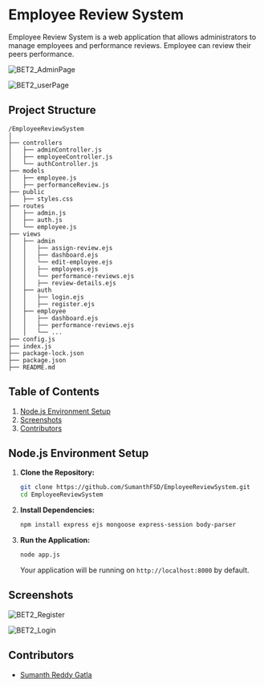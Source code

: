 # Employee Review System

Employee Review System is a web application that allows administrators to manage employees and performance reviews. Employee can review their peers performance.

![BET2_AdminPage](https://github.com/SumanthFSD/EmployeeReviewSystem/assets/80679363/343ae4b2-93ab-4b92-9b10-cea2e59bac66)

![BET2_userPage](https://github.com/SumanthFSD/EmployeeReviewSystem/assets/80679363/85ef900c-dd68-4a2a-901d-e5ad17c4965e)


## Project Structure

```
/EmployeeReviewSystem
│
├── controllers
│   ├── adminController.js
│   ├── employeeController.js
│   └── authController.js
├── models
│   ├── employee.js
│   ├── performanceReview.js
├── public
│   ├── styles.css
├── routes
│   ├── admin.js
│   ├── auth.js
│   └── employee.js
├── views
│   ├── admin
│   │   ├── assign-review.ejs
│   │   ├── dashboard.ejs
│   │   └── edit-employee.ejs
│   │   ├── employees.ejs
│   │   └── performance-reviews.ejs
│   │   ├── review-details.ejs
│   ├── auth
│   │   ├── login.ejs
│   │   ├── register.ejs
│   ├── employee
│   │   ├── dashboard.ejs
│   │   ├── performance-reviews.ejs
│   │   └── ...
├── config.js
├── index.js
├── package-lock.json
├── package.json
├── README.md
```


## Table of Contents

1. [Node.js Environment Setup](#nodejs-environment-setup)
2. [Screenshots](#screenshots)
3. [Contributors](#contributors)


## Node.js Environment Setup

1. **Clone the Repository:**

    ```bash
    git clone https://github.com/SumanthFSD/EmployeeReviewSystem.git
    cd EmployeeReviewSystem
    ```

2. **Install Dependencies:**

    ```bash
    npm install express ejs mongoose express-session body-parser
    ```

3. **Run the Application:**

    ```bash
    node app.js
    ```

    Your application will be running on `http://localhost:8000` by default.

## Screenshots
![BET2_Register](https://github.com/SumanthFSD/EmployeeReviewSystem/assets/80679363/d5f0ab43-ecbf-4312-b3db-11990ccbdaf0)

![BET2_Login](https://github.com/SumanthFSD/EmployeeReviewSystem/assets/80679363/ee846fdd-e666-46b9-93bc-b92889367394)



## Contributors

- [Sumanth Reddy Gatla](https://github.com/EmployeeReviewSystem)

